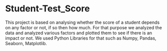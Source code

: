 # Student-Test_Score
This project is based on analysing whether the score of a student depends on any factor or not, if so then how much. For that purpose we analyzed the data and analyzed various factors and plotted them to see if there is an impact or not. 
We used Python Libraries for that such as Numpy, Pandas, Seaborn, Matplotlib. 
